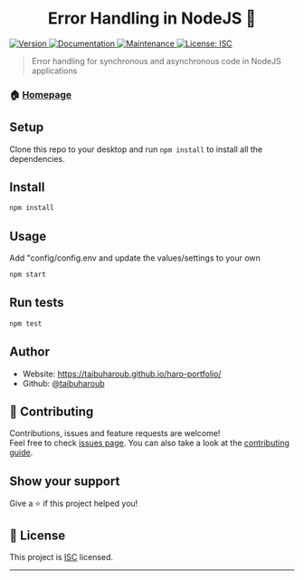 <h1 align="center">Error Handling in NodeJS 👋</h1>
<p>
  <a href="https://www.npmjs.com/package/error-handling" target="_blank">
    <img alt="Version" src="https://img.shields.io/npm/v/error-handling.svg">
  </a>
  <a href="https://github.com/taibuharoub/error-handling#readme" target="_blank">
    <img alt="Documentation" src="https://img.shields.io/badge/documentation-yes-brightgreen.svg" />
  </a>
  <a href="https://github.com/taibuharoub/error-handling/graphs/commit-activity" target="_blank">
    <img alt="Maintenance" src="https://img.shields.io/badge/Maintained%3F-yes-green.svg" />
  </a>
  <a href="https://github.com/taibuharoub/error-handling/blob/master/LICENSE" target="_blank">
    <img alt="License: ISC" src="https://img.shields.io/github/license/taibuharoub/error-handling" />
  </a>
</p>

> Error handling for synchronous and asynchronous code in NodeJS applications

### 🏠 [Homepage](https://github.com/taibuharoub/error-handling#readme)

## Setup
Clone this repo to your desktop and run `npm install` to install all the dependencies.


## Install

```sh
npm install
```

## Usage

Add "config/config.env and update the values/settings to your own

```sh
npm start
```

## Run tests

```sh
npm test
```

## Author

* Website: https://taibuharoub.github.io/haro-portfolio/
* Github: [@taibuharoub](https://github.com/taibuharoub)

## 🤝 Contributing

Contributions, issues and feature requests are welcome!<br />Feel free to check [issues page](https://github.com/taibuharoub/error-handling/issues). You can also take a look at the [contributing guide](https://github.com/taibuharoub/error-handling/blob/master/CONTRIBUTING.md).

## Show your support

Give a ⭐️ if this project helped you!

## 📝 License

This project is [ISC](https://github.com/taibuharoub/error-handling/blob/master/LICENSE) licensed.

***
